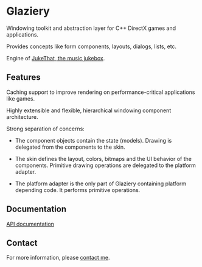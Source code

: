 # Glaziery

Windowing toolkit and abstraction layer for C++ DirectX games and applications.

Provides concepts like form components, layouts, dialogs, lists, etc.

Engine of [JukeThat, the music jukebox](https://www.jukethat.com).

## Features

Caching support to improve rendering on performance-critical applications like games.

Highly extensible and flexible, hierarchical windowing component architecture.

Strong separation of concerns:

- The component objects contain the state (models).
  Drawing is delegated from the components to the skin.

- The skin defines the layout, colors, bitmaps and the UI behavior of the components.
  Primitive drawing operations are delegated to the platform adapter.

- The platform adapter is the only part of Glaziery containing platform depending code.
  It performs primitive operations.

## Documentation

[API documentation](docs/API/index.html)

## Contact

For more information, please [contact me](https://www.thomasjacob.de/footer/contact).
